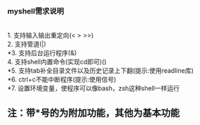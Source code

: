 <h3>myshell需求说明</h3>
<br>1. 支持输入输出重定向(< > >>)
<br>2. 支持管道(|)
<br>*3. 支持后台运行程序(&)
<br>4. 支持shell内置命令(实现cd即可)()
<br>*5. 支持tab补全目录文件以及历史记录上下翻(提示:使用readline库)
<br>*6. ctrl+c不能中断程序(提示:使用信号)
<br>*7. 设置环境变量，使程序可以像bash，zsh这种shell一样运行

## 注：带*号的为附加功能，其他为基本功能
